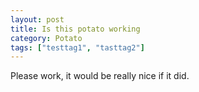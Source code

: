 ```yaml
---
layout: post
title: Is this potato working
category: Potato
tags: ["testtag1", "tasttag2"]
---
```

Please work, it would be really nice if it did.



